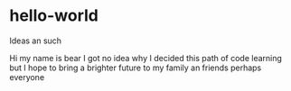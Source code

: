# hello-world
Ideas an such

Hi my name is bear I got no idea why I decided this path of code learning but I hope to bring a brighter future to my family an friends perhaps everyone
